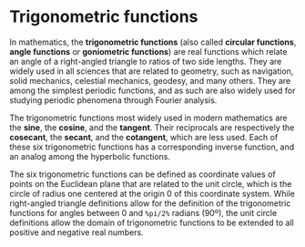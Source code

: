 # Trigonometric functions

In mathematics, the **trigonometric functions** (also called **circular
functions**, **angle functions** or **goniometric functions**) are real
functions which relate an angle of a right-angled triangle to ratios of two
side lengths. They are widely used in all sciences that are related to
geometry, such as navigation, solid mechanics, celestial mechanics, geodesy,
and many others. They are among the simplest periodic functions, and as such
are also widely used for studying periodic phenomena through Fourier analysis.

The trigonometric functions most widely used in modern mathematics are the
**sine**, the **cosine**, and the **tangent**. Their reciprocals are
respectively the **cosecant**, the **secant**, and the **cotangent**, which are
less used. Each of these six trigonometric functions has a corresponding
inverse function, and an analog among the hyperbolic functions.

The six trigonometric functions can be defined as coordinate values of points
on the Euclidean plane that are related to the unit circle, which is the circle
of radius one centered at the origin 0 of this coordinate system. While
right-angled triangle definitions allow for the definition of the trigonometric
functions for angles between 0 and `%pi/2%` radians (90º), the unit circle
definitions allow the domain of trigonometric functions to be extended to all
positive and negative real numbers.
